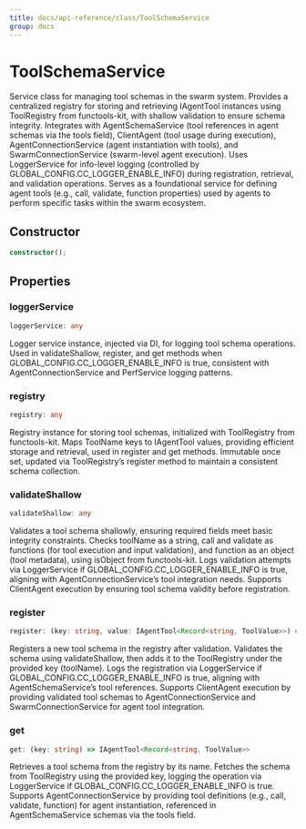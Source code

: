 ```yaml
---
title: docs/api-reference/class/ToolSchemaService
group: docs
---
```


# ToolSchemaService

Service class for managing tool schemas in the swarm system.
Provides a centralized registry for storing and retrieving IAgentTool instances using ToolRegistry from functools-kit, with shallow validation to ensure schema integrity.
Integrates with AgentSchemaService (tool references in agent schemas via the tools field), ClientAgent (tool usage during execution), AgentConnectionService (agent instantiation with tools), and SwarmConnectionService (swarm-level agent execution).
Uses LoggerService for info-level logging (controlled by GLOBAL_CONFIG.CC_LOGGER_ENABLE_INFO) during registration, retrieval, and validation operations.
Serves as a foundational service for defining agent tools (e.g., call, validate, function properties) used by agents to perform specific tasks within the swarm ecosystem.

## Constructor

```ts
constructor();
```

## Properties

### loggerService

```ts
loggerService: any
```

Logger service instance, injected via DI, for logging tool schema operations.
Used in validateShallow, register, and get methods when GLOBAL_CONFIG.CC_LOGGER_ENABLE_INFO is true, consistent with AgentConnectionService and PerfService logging patterns.

### registry

```ts
registry: any
```

Registry instance for storing tool schemas, initialized with ToolRegistry from functools-kit.
Maps ToolName keys to IAgentTool values, providing efficient storage and retrieval, used in register and get methods.
Immutable once set, updated via ToolRegistry’s register method to maintain a consistent schema collection.

### validateShallow

```ts
validateShallow: any
```

Validates a tool schema shallowly, ensuring required fields meet basic integrity constraints.
Checks toolName as a string, call and validate as functions (for tool execution and input validation), and function as an object (tool metadata), using isObject from functools-kit.
Logs validation attempts via LoggerService if GLOBAL_CONFIG.CC_LOGGER_ENABLE_INFO is true, aligning with AgentConnectionService’s tool integration needs.
Supports ClientAgent execution by ensuring tool schema validity before registration.

### register

```ts
register: (key: string, value: IAgentTool<Record<string, ToolValue>>) => void
```

Registers a new tool schema in the registry after validation.
Validates the schema using validateShallow, then adds it to the ToolRegistry under the provided key (toolName).
Logs the registration via LoggerService if GLOBAL_CONFIG.CC_LOGGER_ENABLE_INFO is true, aligning with AgentSchemaService’s tool references.
Supports ClientAgent execution by providing validated tool schemas to AgentConnectionService and SwarmConnectionService for agent tool integration.

### get

```ts
get: (key: string) => IAgentTool<Record<string, ToolValue>>
```

Retrieves a tool schema from the registry by its name.
Fetches the schema from ToolRegistry using the provided key, logging the operation via LoggerService if GLOBAL_CONFIG.CC_LOGGER_ENABLE_INFO is true.
Supports AgentConnectionService by providing tool definitions (e.g., call, validate, function) for agent instantiation, referenced in AgentSchemaService schemas via the tools field.
